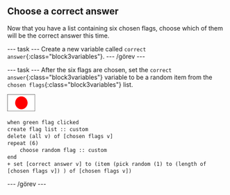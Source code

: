 ## Choose a correct answer

Now that you have a list containing six chosen flags, choose which of them will be the correct answer this time.

\--- task \--- Create a new variable called `correct answer`{:class="block3variables"}. \--- /görev \---

\--- task \--- After the six flags are chosen, set the `correct answer`{:class="block3variables"} variable to be a random item from the `chosen flags`{:class="block3variables"} list.

![Flag sprite](images/flag-sprite.png)

```blocks3
when green flag clicked
create flag list :: custom
delete (all v) of [chosen flags v]
repeat (6)
    choose random flag :: custom
end
+ set [correct answer v] to (item (pick random (1) to (length of [chosen flags v]) ) of [chosen flags v])
```

\--- /görev \---